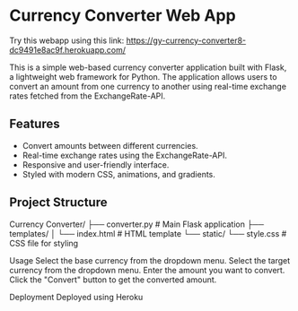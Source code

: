 # Currency Converter Web App
Try this webapp using this link: https://gy-currency-converter8-dc9491e8ac9f.herokuapp.com/

This is a simple web-based currency converter application built with Flask, a lightweight web framework for Python. The application allows users to convert an amount from one currency to another using real-time exchange rates fetched from the ExchangeRate-API.

## Features

- Convert amounts between different currencies.
- Real-time exchange rates using the ExchangeRate-API.
- Responsive and user-friendly interface.
- Styled with modern CSS, animations, and gradients.

## Project Structure
Currency Converter/
├── converter.py # Main Flask application
├── templates/
│ └── index.html # HTML template
└── static/
└── style.css # CSS file for styling

Usage
Select the base currency from the dropdown menu.
Select the target currency from the dropdown menu.
Enter the amount you want to convert.
Click the "Convert" button to get the converted amount.

Deployment
Deployed using Heroku
